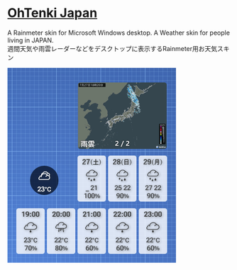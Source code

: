 <!-- #Rainmeter -->
# [OhTenki Japan](https://github.com/nek7u/OhTenki-Japan/wiki)
A Rainmeter skin for Microsoft Windows desktop. A Weather skin for people living in JAPAN.  
週間天気や雨雲レーダーなどをデスクトップに表示するRainmeter用お天気スキン

[![](https://raw.githubusercontent.com/nek7u/OhTenki-Japan/main/wiki/images/home/preview.png)](https://github.com/nek7u/OhTenki-Japan/wiki)
